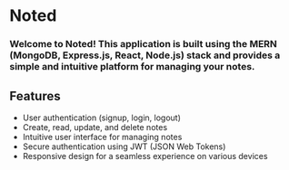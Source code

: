 # Noted

### Welcome to Noted! This application is built using the MERN (MongoDB, Express.js, React, Node.js) stack and provides a simple and intuitive platform for managing your notes.

## Features

- User authentication (signup, login, logout)
- Create, read, update, and delete notes
- Intuitive user interface for managing notes
- Secure authentication using JWT (JSON Web Tokens)
- Responsive design for a seamless experience on various devices
